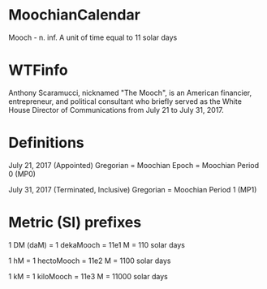 # MoochianCalendar
Mooch - n. inf. A unit of time equal to 11 solar days

# WTFinfo
Anthony Scaramucci, nicknamed "The Mooch", is an American financier, entrepreneur, and political consultant who briefly served as the White House Director of Communications from July 21 to July 31, 2017. 

# Definitions
July 21, 2017 (Appointed) Gregorian = Moochian Epoch = Moochian Period 0 (MP0)

July 31, 2017 (Terminated, Inclusive) Gregorian = Moochian Period 1 (MP1)


# Metric (SI) prefixes

1 DM (daM) = 1 dekaMooch = 11e1 M = 110 solar days

1 hM = 1 hectoMooch = 11e2 M = 1100 solar days

1 kM = 1 kiloMooch = 11e3 M = 11000 solar days




